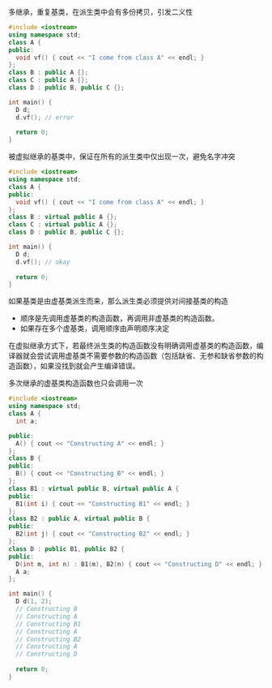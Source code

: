 多继承，重复基类，在派生类中会有多份拷贝，引发二义性

```c++
#include <iostream>
using namespace std;
class A {
public:
  void vf() { cout << "I come from class A" << endl; }
};
class B : public A {};
class C : public A {};
class D : public B, public C {};

int main() {
  D d;
  d.vf(); // error
  
  return 0;
}
```

被虚拟继承的基类中，保证在所有的派生类中仅出现一次，避免名字冲突

```c++
#include <iostream>
using namespace std;
class A {
public:
  void vf() { cout << "I come from class A" << endl; }
};
class B : virtual public A {};
class C : virtual public A {};
class D : public B, public C {};

int main() {
  D d;
  d.vf(); // okay
  
  return 0;
}
```

如果基类是由虚基类派生而来，那么派生类必须提供对间接基类的构造
- 顺序是先调用虚基类的构造函数，再调用非虚基类的构造函数。
- 如果存在多个虚基类，调用顺序由声明顺序决定

在虚拟继承方式下，若最终派生类的构造函数没有明确调用虚基类的构造函数，编译器就会尝试调用虚基类不需要参数的构造函数（包括缺省、无参和缺省参数的构造函数），如果没找到就会产生编译错误。

多次继承的虚基类构造函数也只会调用一次

```cpp
#include <iostream>
using namespace std;
class A {
  int a;

public:
  A() { cout << "Constructing A" << endl; }
};
class B {
public:
  B() { cout << "Constructing B" << endl; }
};
class B1 : virtual public B, virtual public A {
public:
  B1(int i) { cout << "Constructing B1" << endl; }
};
class B2 : public A, virtual public B {
public:
  B2(int j) { cout << "Constructing B2" << endl; }
};
class D : public B1, public B2 {
public:
  D(int m, int n) : B1(m), B2(n) { cout << "Constructing D" << endl; }
  A a;
};

int main() {
  D d(1, 2);
  // Constructing B
  // Constructing A
  // Constructing B1
  // Constructing A
  // Constructing B2
  // Constructing A
  // Constructing D
  
  return 0;
}
```